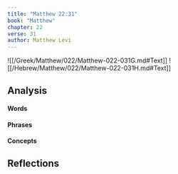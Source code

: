 ```yaml
---
title: "Matthew 22:31"
book: "Matthew"
chapter: 22
verse: 31
author: Matthew Levi
---
```

![[/Greek/Matthew/022/Matthew-022-031G.md#Text]]
![[/Hebrew/Matthew/022/Matthew-022-031H.md#Text]]

## Analysis

#### Words

#### Phrases

#### Concepts

## Reflections
